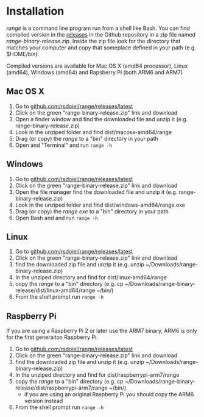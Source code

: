 
# Installation

*range* is a command line program run from a shell like Bash. You can find compiled
version in the [releases](https://github.com/rsdoiel/range/releases/latest) 
in the Github repository in a zip file named *range-binary-release.zip*. Inside
the zip file look for the directory that matches your computer and copy that someplace
defined in your path (e.g. $HOME/bin). 

Compiled versions are available for Mac OS X (amd64 processor), Linux (amd64), Windows
(amd64) and Rapsberry Pi (both ARM6 and ARM7)

## Mac OS X

1. Go to [github.com/rsdoiel/range/releases/latest](https://github.com/rsdoiel/range/releases/latest)
2. Click on the green "range-binary-release.zip" link and download
3. Open a finder window and find the downloaded file and unzip it (e.g. range-binary-release.zip)
4. Look in the unziped folder and find dist/macosx-amd64/range
5. Drag (or copy) the *range* to a "bin" directory in your path
6. Open and "Terminal" and run `range -h`

## Windows

1. Go to [github.com/rsdoiel/range/releases/latest](https://github.com/rsdoiel/range/releases/latest)
2. Click on the green "range-binary-release.zip" link and download
3. Open the file manager find the downloaded file and unzip it (e.g. range-binary-release.zip)
4. Look in the unziped folder and find dist/windows-amd64/range.exe
5. Drag (or copy) the *range.exe* to a "bin" directory in your path
6. Open Bash and and run `range -h`

## Linux

1. Go to [github.com/rsdoiel/range/releases/latest](https://github.com/rsdoiel/range/releases/latest)
2. Click on the green "range-binary-release.zip" link and download
3. find the downloaded zip file and unzip it (e.g. unzip ~/Downloads/range-binary-release.zip)
4. In the unziped directory and find for dist/linux-amd64/range
5. copy the *range* to a "bin" directory (e.g. cp ~/Downloads/range-binary-release/dist/linux-amd64/range ~/bin/)
6. From the shell prompt run `range -h`

## Raspberry Pi

If you are using a Raspberry Pi 2 or later use the ARM7 binary, ARM6 is only for the first generaiton Raspberry Pi.

1. Go to [github.com/rsdoiel/range/releases/latest](https://github.com/rsdoiel/range/releases/latest)
2. Click on the green "range-binary-release.zip" link and download
3. find the downloaded zip file and unzip it (e.g. unzip ~/Downloads/range-binary-release.zip)
4. In the unziped directory and find for dist/raspberrypi-arm7/range
5. copy the *range* to a "bin" directory (e.g. cp ~/Downloads/range-binary-release/dist/raspberrypi-arm7/range ~/bin/)
    + if you are using an original Raspberry Pi you should copy the ARM6 version instead
6. From the shell prompt run `range -h`

